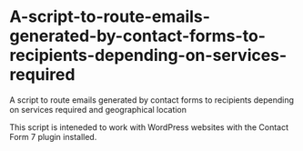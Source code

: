 # A-script-to-route-emails-generated-by-contact-forms-to-recipients-depending-on-services-required

A script to route emails generated by contact forms to recipients depending on services required and geographical location

This script is inteneded to work with WordPress websites with the Contact Form 7 plugin installed.

